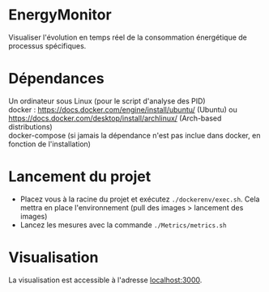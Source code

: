 # EnergyMonitor
Visualiser l'évolution en temps réel de la consommation énergétique de processus spécifiques.

# Dépendances
Un ordinateur sous Linux (pour le script d'analyse des PID) \
docker : https://docs.docker.com/engine/install/ubuntu/ (Ubuntu) ou https://docs.docker.com/desktop/install/archlinux/ (Arch-based distributions) \
docker-compose (si jamais la dépendance n'est pas inclue dans docker, en fonction de l'installation)

# Lancement du projet
- Placez vous à la racine du projet et exécutez ``./dockerenv/exec.sh``. Cela mettra en place l'environnement (pull des images > lancement des images)
- Lancez les mesures avec la commande ``./Metrics/metrics.sh``

# Visualisation
La visualisation est accessible à l'adresse [localhost:3000](localhost:3000).
